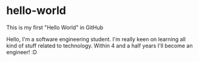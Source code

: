 # hello-world
This is my first "Hello World" in GitHub

Hello, I'm a software engineering student. I'm really keen on learning all kind of stuff related to technology. 
Within 4 and a half years I'll become an engineer! :D
